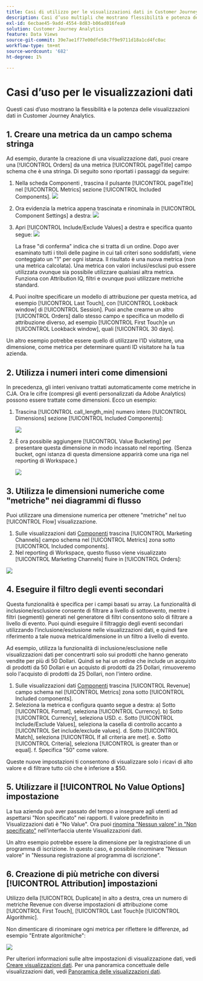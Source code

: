 ```yaml
---
title: Casi di utilizzo per le visualizzazioni dati in Customer Journey Analytics
description: Casi d’uso multipli che mostrano flessibilità e potenza delle visualizzazioni dati nel Customer Journey Analytics
exl-id: 6ecbae45-9add-4554-8d83-b06ad016fea9
solution: Customer Journey Analytics
feature: Data Views
source-git-commit: 39e7ae1f77e00dfe58c7f9e9711d18a1cd4fc0ac
workflow-type: tm+mt
source-wordcount: '682'
ht-degree: 1%

---
```


# Casi d’uso per le visualizzazioni dati

Questi casi d’uso mostrano la flessibilità e la potenza delle visualizzazioni dati in Customer Journey Analytics.

## 1. Creare una metrica da un campo schema stringa

Ad esempio, durante la creazione di una visualizzazione dati, puoi creare una [!UICONTROL Orders] da una metrica [!UICONTROL pageTitle] campo schema che è una stringa. Di seguito sono riportati i passaggi da seguire:

1. Nella scheda Componenti , trascina il pulsante [!UICONTROL pageTitle] nel [!UICONTROL Metrics] sezione [!UICONTROL Included Components].
   ![](assets/use-case1a.png)
1. Ora evidenzia la metrica appena trascinata e rinominala in [!UICONTROL Component Settings] a destra:
   ![](assets/orders.png)
1. Apri [!UICONTROL Include/Exclude Values] a destra e specifica quanto segue:
   ![](assets/orders2.png)

   La frase &quot;di conferma&quot; indica che si tratta di un ordine. Dopo aver esaminato tutti i titoli delle pagine in cui tali criteri sono soddisfatti, viene conteggiato un &quot;1&quot; per ogni istanza. Il risultato è una nuova metrica (non una metrica calcolata). Una metrica con valori inclusi/esclusi può essere utilizzata ovunque sia possibile utilizzare qualsiasi altra metrica. Funziona con Attribution IQ, filtri e ovunque puoi utilizzare metriche standard.
1. Puoi inoltre specificare un modello di attribuzione per questa metrica, ad esempio [!UICONTROL Last Touch], con [!UICONTROL Lookback window] di [!UICONTROL Session].
Puoi anche crearne un altro [!UICONTROL Orders] dallo stesso campo e specifica un modello di attribuzione diverso, ad esempio [!UICONTROL First Touch]e un [!UICONTROL Lookback window], quali [!UICONTROL 30 days].

Un altro esempio potrebbe essere quello di utilizzare l’ID visitatore, una dimensione, come metrica per determinare quanti ID visitatore ha la tua azienda.

## 2. Utilizza i numeri interi come dimensioni

In precedenza, gli interi venivano trattati automaticamente come metriche in CJA. Ora le cifre (compresi gli eventi personalizzati da Adobe Analytics) possono essere trattate come dimensioni. Ecco un esempio:

1. Trascina [!UICONTROL call_length_min] numero intero [!UICONTROL Dimensions] sezione [!UICONTROL Included Components]:

   ![](assets/integers.png)

1. È ora possibile aggiungere [!UICONTROL Value Bucketing] per presentare questa dimensione in modo incassato nel reporting. (Senza bucket, ogni istanza di questa dimensione apparirà come una riga nel reporting di Workspace.)

   ![](assets/bucketing.png)

## 3. Utilizza le dimensioni numeriche come &quot;metriche&quot; nei diagrammi di flusso

Puoi utilizzare una dimensione numerica per ottenere &quot;metriche&quot; nel tuo [!UICONTROL  Flow] visualizzazione.

1. Sulle visualizzazioni dati [Componenti](https://experienceleague.adobe.com/docs/analytics-platform/using/cja-dataviews/create-dataview.html#configure-component-settings) trascina [!UICONTROL Marketing Channels] campo schema nel [!UICONTROL Metrics] zona sotto [!UICONTROL Included components].
2. Nel reporting di Workspace, questo flusso viene visualizzato [!UICONTROL Marketing Channels] fluire in [!UICONTROL Orders]:

![](assets/flow.png)

## 4. Eseguire il filtro degli eventi secondari

Questa funzionalità è specifica per i campi basati su array. La funzionalità di inclusione/esclusione consente di filtrare a livello di sottoevento, mentre i filtri (segmenti) generati nel generatore di filtri consentono solo di filtrare a livello di evento. Puoi quindi eseguire il filtraggio degli eventi secondari utilizzando l’inclusione/esclusione nelle visualizzazioni dati, e quindi fare riferimento a tale nuova metrica/dimensione in un filtro a livello di evento.

Ad esempio, utilizza la funzionalità di inclusione/esclusione nelle visualizzazioni dati per concentrarti solo sui prodotti che hanno generato vendite per più di 50 Dollari. Quindi se hai un ordine che include un acquisto di prodotti da 50 Dollari e un acquisto di prodotti da 25 Dollari, rimuoveremo solo l&#39;acquisto di prodotti da 25 Dollari, non l&#39;intero ordine.

1. Sulle visualizzazioni dati [Componenti](https://experienceleague.adobe.com/docs/analytics-platform/using/cja-dataviews/create-dataview.html#configure-component-settings) trascina [!UICONTROL Revenue] campo schema nel [!UICONTROL Metrics] zona sotto [!UICONTROL Included components].
1. Seleziona la metrica e configura quanto segue a destra: a) Sotto [!UICONTROL Format], seleziona [!UICONTROL Currency].
b) Sotto [!UICONTROL Currency], seleziona USD.
c. Sotto [!UICONTROL Include/Exclude Values], seleziona la casella di controllo accanto a [!UICONTROL Set include/exclude values].
d. Sotto [!UICONTROL Match], seleziona [!UICONTROL If all criteria are met].
e. Sotto [!UICONTROL Criteria], seleziona [!UICONTROL is greater than or equal].
f. Specifica &quot;50&quot; come valore.

Queste nuove impostazioni ti consentono di visualizzare solo i ricavi di alto valore e di filtrare tutto ciò che è inferiore a $50.

## 5. Utilizzare il [!UICONTROL No Value Options] impostazione

La tua azienda può aver passato del tempo a insegnare agli utenti ad aspettarsi &quot;Non specificato&quot; nei rapporti. Il valore predefinito in Visualizzazioni dati è &quot;No Value&quot;. Ora puoi [rinomina &quot;Nessun valore&quot; in &quot;Non specificato&quot;](https://experienceleague.adobe.com/docs/analytics-platform/using/cja-dataviews/create-dataview.html#configure-no-value-options-settings) nell’interfaccia utente Visualizzazioni dati.

Un altro esempio potrebbe essere la dimensione per la registrazione di un programma di iscrizione. In questo caso, è possibile rinominare &quot;Nessun valore&quot; in &quot;Nessuna registrazione al programma di iscrizione&quot;.

## 6. Creazione di più metriche con diversi [!UICONTROL Attribution] impostazioni

Utilizzo della [!UICONTROL Duplicate] in alto a destra, crea un numero di metriche Revenue con diverse impostazioni di attribuzione come [!UICONTROL First Touch], [!UICONTROL Last Touch]e [!UICONTROL Algorithmic].

Non dimenticare di rinominare ogni metrica per riflettere le differenze, ad esempio &quot;Entrate algoritmiche&quot;:

![](assets/algo-revenue.png)

Per ulteriori informazioni sulle altre impostazioni di visualizzazione dati, vedi [Creare visualizzazioni dati](/help/data-views/create-dataview.md).
Per una panoramica concettuale delle visualizzazioni dati, vedi [Panoramica delle visualizzazioni dati](/help/data-views/data-views.md).
